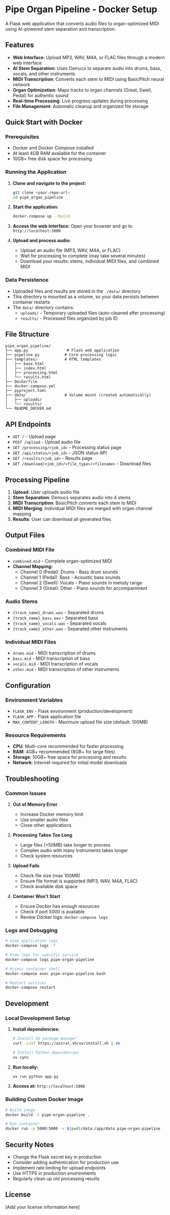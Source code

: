 # Pipe Organ Pipeline - Docker Setup

A Flask web application that converts audio files to organ-optimized MIDI using AI-powered stem separation and transcription.

## Features

- **Web Interface**: Upload MP3, WAV, M4A, or FLAC files through a modern web interface
- **AI Stem Separation**: Uses Demucs to separate audio into drums, bass, vocals, and other instruments
- **MIDI Transcription**: Converts each stem to MIDI using BasicPitch neural network
- **Organ Optimization**: Maps tracks to organ channels (Great, Swell, Pedal) for authentic sound
- **Real-time Processing**: Live progress updates during processing
- **File Management**: Automatic cleanup and organized file storage

## Quick Start with Docker

### Prerequisites

- Docker and Docker Compose installed
- At least 4GB RAM available for the container
- 10GB+ free disk space for processing

### Running the Application

1. **Clone and navigate to the project:**
   ```bash
   git clone <your-repo-url>
   cd pipe_organ_pipeline
   ```

2. **Start the application:**
   ```bash
   docker-compose up --build
   ```

3. **Access the web interface:**
   Open your browser and go to `http://localhost:5000`

4. **Upload and process audio:**
   - Upload an audio file (MP3, WAV, M4A, or FLAC)
   - Wait for processing to complete (may take several minutes)
   - Download your results: stems, individual MIDI files, and combined MIDI

### Data Persistence

- Uploaded files and results are stored in the `./data/` directory
- This directory is mounted as a volume, so your data persists between container restarts
- The `data/` directory contains:
  - `uploads/` - Temporary uploaded files (auto-cleaned after processing)
  - `results/` - Processed files organized by job ID

## File Structure

```
pipe_organ_pipeline/
├── app.py                 # Flask web application
├── pipeline.py           # Core processing logic
├── templates/            # HTML templates
│   ├── base.html
│   ├── index.html
│   ├── processing.html
│   └── results.html
├── Dockerfile
├── docker-compose.yml
├── pyproject.toml
├── data/                 # Volume mount (created automatically)
│   ├── uploads/
│   └── results/
└── README_DOCKER.md
```

## API Endpoints

- `GET /` - Upload page
- `POST /upload` - Upload audio file
- `GET /processing/<job_id>` - Processing status page
- `GET /api/status/<job_id>` - JSON status API
- `GET /results/<job_id>` - Results page
- `GET /download/<job_id>/<file_type>/<filename>` - Download files

## Processing Pipeline

1. **Upload**: User uploads audio file
2. **Stem Separation**: Demucs separates audio into 4 stems
3. **MIDI Transcription**: BasicPitch converts each stem to MIDI
4. **MIDI Merging**: Individual MIDI files are merged with organ channel mapping
5. **Results**: User can download all generated files

## Output Files

### Combined MIDI File
- `combined.mid` - Complete organ-optimized MIDI
- **Channel Mapping:**
  - Channel 0 (Pedal): Drums - Bass drum sounds
  - Channel 1 (Pedal): Bass - Acoustic bass sounds  
  - Channel 2 (Swell): Vocals - Piano sounds in melody range
  - Channel 3 (Great): Other - Piano sounds for accompaniment

### Audio Stems
- `{track_name}_drums.wav` - Separated drums
- `{track_name}_bass.wav` - Separated bass
- `{track_name}_vocals.wav` - Separated vocals
- `{track_name}_other.wav` - Separated other instruments

### Individual MIDI Files
- `drums.mid` - MIDI transcription of drums
- `bass.mid` - MIDI transcription of bass
- `vocals.mid` - MIDI transcription of vocals
- `other.mid` - MIDI transcription of other instruments

## Configuration

### Environment Variables
- `FLASK_ENV` - Flask environment (production/development)
- `FLASK_APP` - Flask application file
- `MAX_CONTENT_LENGTH` - Maximum upload file size (default: 100MB)

### Resource Requirements
- **CPU**: Multi-core recommended for faster processing
- **RAM**: 4GB+ recommended (8GB+ for large files)
- **Storage**: 10GB+ free space for processing and results
- **Network**: Internet required for initial model downloads

## Troubleshooting

### Common Issues

1. **Out of Memory Error**
   - Increase Docker memory limit
   - Use smaller audio files
   - Close other applications

2. **Processing Takes Too Long**
   - Large files (>50MB) take longer to process
   - Complex audio with many instruments takes longer
   - Check system resources

3. **Upload Fails**
   - Check file size (max 100MB)
   - Ensure file format is supported (MP3, WAV, M4A, FLAC)
   - Check available disk space

4. **Container Won't Start**
   - Ensure Docker has enough resources
   - Check if port 5000 is available
   - Review Docker logs: `docker-compose logs`

### Logs and Debugging

```bash
# View application logs
docker-compose logs -f

# View logs for specific service
docker-compose logs pipe-organ-pipeline

# Access container shell
docker-compose exec pipe-organ-pipeline bash

# Restart services
docker-compose restart
```

## Development

### Local Development Setup

1. **Install dependencies:**
   ```bash
   # Install UV package manager
   curl -LsSf https://astral.sh/uv/install.sh | sh
   
   # Install Python dependencies
   uv sync
   ```

2. **Run locally:**
   ```bash
   uv run python app.py
   ```

3. **Access at:** `http://localhost:5000`

### Building Custom Docker Image

```bash
# Build image
docker build -t pipe-organ-pipeline .

# Run container
docker run -p 5000:5000 -v $(pwd)/data:/app/data pipe-organ-pipeline
```

## Security Notes

- Change the Flask secret key in production
- Consider adding authentication for production use
- Implement rate limiting for upload endpoints
- Use HTTPS in production environments
- Regularly clean up old processing results

## License

[Add your license information here]
